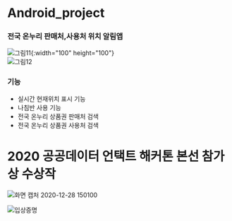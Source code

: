 # Android_project
 
### 전국 온누리 판매처,사용처 위치 알림앱

![그림11](https://user-images.githubusercontent.com/37038119/110209082-dd3ba080-7ecd-11eb-9f48-54b44126502a.png){:width="100" height="100"}     
![그림12](https://user-images.githubusercontent.com/37038119/110209083-df9dfa80-7ecd-11eb-9ef3-270534394572.png)


### 기능
- 실시간 현재위치 표시 기능
- 나침반 사용 기능
- 전국 온누리 상품권 판매처 검색
- 전국 온누리 상품권 사용처 검색


# 2020 공공데이터 언택트 해커톤 본선 참가상 수상작 

![화면 캡처 2020-12-28 150100](https://user-images.githubusercontent.com/37038119/110209013-8b931600-7ecd-11eb-9279-1cfff32a10c2.png)

![입상증명](https://user-images.githubusercontent.com/37038119/110209017-964dab00-7ecd-11eb-9a77-3ac850ff0664.png)


